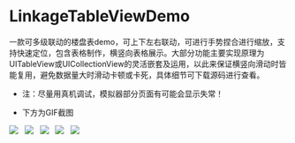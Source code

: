 # LinkageTableViewDemo
一款可多级联动的楼盘表demo，可上下左右联动，可进行手势捏合进行缩放，支持快速定位，包含表格制作，横竖向表格展示。大部分功能主要实现原理为UITableView或UICollectionView的灵活嵌套及运用，以此来保证横竖向滑动时皆能复用，避免数据量大时滑动卡顿或卡死，具体细节可下载源码进行查看。
  
* 注：尽量用真机调试，模拟器部分页面有可能会显示失常！
  
* 下方为GIF截图

![](https://github.com/hi-zhouyn/LinkageTableViewDemo/raw/master/GIF/联动.gif)  
![](https://github.com/hi-zhouyn/LinkageTableViewDemo/raw/master/GIF/缩放.gif)  
![](https://github.com/hi-zhouyn/LinkageTableViewDemo/raw/master/GIF/层.gif)  
![](https://github.com/hi-zhouyn/LinkageTableViewDemo/raw/master/GIF/合同信息.gif)  
![](https://github.com/hi-zhouyn/LinkageTableViewDemo/raw/master/GIF/房屋详细信息.gif)  
